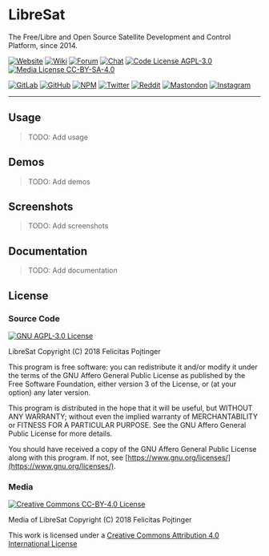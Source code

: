 # LibreSat

The Free/Libre and Open Source Satellite Development and Control Platform, since 2014.

[![Website](https://img.shields.io/badge/website-libresat.space-brightgreen.svg)](https://libresat.space)
[![Wiki](https://img.shields.io/badge/wiki-wiki.libresat.space-brightgreen.svg)](https://wiki.libresat.space)
[![Forum](https://img.shields.io/badge/forum-forum.libresat.space-brightgreen.svg)](https://forum.libresat.space/forum)
[![Chat](https://img.shields.io/badge/chat-chat.libresat.space-brightgreen.svg)](https://chat.libresat.space)
[![Code License AGPL-3.0](https://img.shields.io/badge/code%20license-AGPL--3.0-brightgreen.svg)](https://www.gnu.org/licenses/agpl-3.0.en.html)
[![Media License CC-BY-SA-4.0](https://img.shields.io/badge/media%20license-CC--BY--SA--4.0-brightgreen.svg)](https://creativecommons.org/licenses/by-sa/4.0/)

<!-- ---

![LibreSat Logo](./libresat-logo-no-lines.png)

--- -->

[![GitLab](https://img.shields.io/badge/gitlab-%40libresat-orange.svg)](https://gitlab.com/libresat)
[![GitHub](https://img.shields.io/badge/github-%40libresat-lightgrey.svg)](https://github.com/libresat)
[![NPM](https://img.shields.io/badge/npm-%7elibresat-red.svg)](https://www.npmjs.com/~libresat)
[![Twitter](https://img.shields.io/badge/twitter-%40libresat-blue.svg)](https://twitter.com/libresat)
[![Reddit](https://img.shields.io/badge/reddit-r%2Flibresat-orange.svg)](https://www.reddit.com/r/libresat/)
[![Mastondon](https://img.shields.io/badge/mastodon-%40libresat-blue.svg)](https://mastodon.cloud/@libresat)
[![Instagram](https://img.shields.io/badge/instagram-%40libresat-blue.svg)](https://www.instagram.com/libresat/)

---

## Usage

> TODO: Add usage

## Demos

> TODO: Add demos

## Screenshots

> TODO: Add screenshots

## Documentation

> TODO: Add documentation

## License

### Source Code

[![GNU AGPL-3.0 License](https://www.gnu.org/graphics/agplv3-155x51.png)](https://www.gnu.org/licenses/agpl.html)

LibreSat
Copyright (C) 2018 Felicitas Pojtinger

This program is free software: you can redistribute it and/or modify it under the terms of the GNU Affero General Public License as published by the Free Software Foundation, either version 3 of the License, or (at your option) any later version.

This program is distributed in the hope that it will be useful, but WITHOUT ANY WARRANTY; without even the implied warranty of MERCHANTABILITY or FITNESS FOR A PARTICULAR PURPOSE. See the GNU Affero General Public License for more details.

You should have received a copy of the GNU Affero General Public License along with this program. If not, see [https://www.gnu.org/licenses/](https://www.gnu.org/licenses/).

### Media

[![Creative Commons CC-BY-4.0 License](https://i.creativecommons.org/l/by/4.0/88x31.png)](https://creativecommons.org/licenses/by/4.0/)

Media of LibreSat
Copyright (C) 2018 Felicitas Pojtinger

This work is licensed under a [Creative Commons Attribution 4.0 International License](https://creativecommons.org/licenses/by/4.0/)
